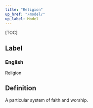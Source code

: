 ```yaml
---
title: "Religion"
up_href: "/model/"
up_label: Model
---
```


[TOC]

## Label

### English
Religion


## Definition
A particular system of faith and worship. 


    
